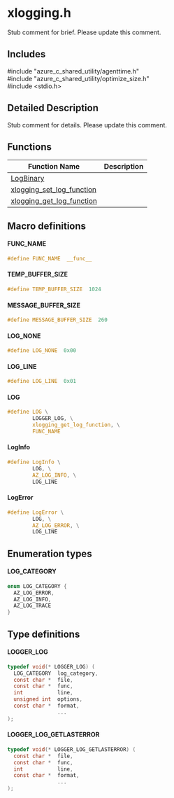 # xlogging.h 

Stub comment for brief. Please update this comment.

## Includes

\#include "azure_c_shared_utility/agenttime.h"  
\#include "azure_c_shared_utility/optimize_size.h"  
\#include <stdio.h>  

## Detailed Description

Stub comment for details. Please update this comment.

## Functions

Function Name                  | Description                                
--------------------------------|---------------------------------------------
[LogBinary](./iot-c-ref-xlogging-h/logbinary.md)            | 
[xlogging_set_log_function](./iot-c-ref-xlogging-h/xlogging-set-log-function.md)            | 
[xlogging_get_log_function](./iot-c-ref-xlogging-h/xlogging-get-log-function.md)            | 

## Macro definitions

#### FUNC_NAME

```C
#define FUNC_NAME  __func__ 
```

#### TEMP_BUFFER_SIZE

```C
#define TEMP_BUFFER_SIZE  1024 
```

#### MESSAGE_BUFFER_SIZE

```C
#define MESSAGE_BUFFER_SIZE  260 
```

#### LOG_NONE

```C
#define LOG_NONE  0x00 
```

#### LOG_LINE

```C
#define LOG_LINE  0x01 
```

#### LOG

```C
#define LOG \
        LOGGER_LOG, \
        xlogging_get_log_function, \
        FUNC_NAME 
```

#### LogInfo

```C
#define LogInfo \
        LOG, \
        AZ_LOG_INFO, \
        LOG_LINE 
```

#### LogError

```C
#define LogError \
        LOG, \
        AZ_LOG_ERROR, \
        LOG_LINE 
```

## Enumeration types

#### LOG_CATEGORY

```C
enum LOG_CATEGORY {
  AZ_LOG_ERROR,
  AZ_LOG_INFO,
  AZ_LOG_TRACE
}
```

## Type definitions

#### LOGGER_LOG

```C
typedef void(* LOGGER_LOG) (
  LOG_CATEGORY  log_category,
  const char *  file,
  const char *  func,
  int           line,
  unsigned int  options,
  const char *  format,
                ...
);
```

#### LOGGER_LOG_GETLASTERROR

```C
typedef void(* LOGGER_LOG_GETLASTERROR) (
  const char *  file,
  const char *  func,
  int           line,
  const char *  format,
                ...
);
```

